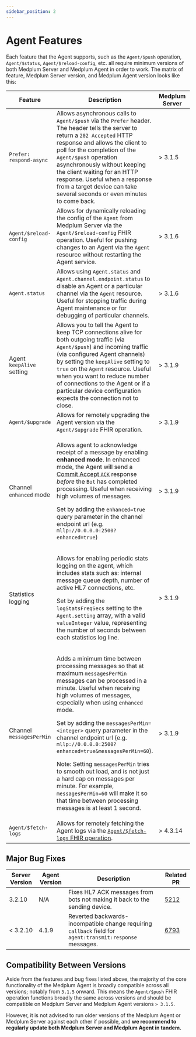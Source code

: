 ```yaml
---
sidebar_position: 2
---
```


# Agent Features

Each feature that the Agent supports, such as the `Agent/$push` operation, `Agent/$status`, `Agent/$reload-config`, etc. all require minimum versions of both Medplum Server and Medplum Agent in order to work. The matrix of feature, Medplum Server version, and Medplum Agent version looks like this:

| Feature                   | Description                                                                                                                                                                                                                                                                                                                                                                                                                                                                                                                                                                                                          | Medplum Server | Medplum Agent |
| ------------------------- | -------------------------------------------------------------------------------------------------------------------------------------------------------------------------------------------------------------------------------------------------------------------------------------------------------------------------------------------------------------------------------------------------------------------------------------------------------------------------------------------------------------------------------------------------------------------------------------------------------------------- | -------------- | ------------- |
| `Prefer: respond-async`   | Allows asynchronous calls to `Agent/$push` via the `Prefer` header. The header tells the server to return a `202 Accepted` HTTP response and allows the client to poll for the completion of the `Agent/$push` operation asynchronously without keeping the client waiting for an HTTP response. Useful when a response from a target device can take several seconds or even minutes to come back.                                                                                                                                                                                                                  | > 3.1.5        | > 3.1.5       |
| `Agent/$reload-config`    | Allows for dynamically reloading the config of the `Agent` from Medplum Server via the `Agent/$reload-config` FHIR operation. Useful for pushing changes to an Agent via the `Agent` resource without restarting the Agent service.                                                                                                                                                                                                                                                                                                                                                                                  | > 3.1.6        | > 3.1.6       |
| `Agent.status`            | Allows using `Agent.status` and `Agent.channel.endpoint.status` to disable an Agent or a particular channel via the `Agent` resource. Useful for stopping traffic during Agent maintenance or for debugging of particular channels.                                                                                                                                                                                                                                                                                                                                                                                  | > 3.1.6        | > 3.1.6       |
| Agent `keepAlive` setting | Allows you to tell the Agent to keep TCP connections alive for both outgoing traffic (via `Agent/$push`) and incoming traffic (via configured Agent channels) by setting the `keepAlive` setting to `true` on the `Agent` resource. Useful when you want to reduce number of connections to the Agent or if a particular device configuration expects the connection not to close.                                                                                                                                                                                                                                   | > 3.1.9        | > 3.1.10      |
| `Agent/$upgrade`          | Allows for remotely upgrading the Agent version via the `Agent/$upgrade` FHIR operation.                                                                                                                                                                                                                                                                                                                                                                                                                                                                                                                             | > 3.1.9        | > 3.1.10      |
| Channel `enhanced` mode   | <p>Allows agent to acknowledge receipt of a message by enabling **enhanced mode**. In enhanced mode, the Agent will send a [Commit Accept `ACK`](https://hl7-definition.caristix.com/v2/HL7v2.3/Tables/0008) response _before_ the `Bot` has completed processing. Useful when receiving high volumes of messages. </p><p>Set by adding the `enhanced=true` query parameter in the channel endpoint url (e.g. `mllp://0.0.0.0:2500?enhanced=true`)</p>                                                                                                                                                               | > 3.1.9        | > 4.1.8       |
| Statistics logging        | <p>Allows for enabling periodic stats logging on the agent, which includes stats such as: internal message queue depth, number of active HL7 connections, etc.</p><p>Set by adding the `logStatsFreqSecs` setting to the `Agent.setting` array, with a valid `valueInteger` value, representing the number of seconds between each statistics log line.</p>                                                                                                                                                                                                                                                          | > 3.1.9        | > 4.3.4       |
| Channel `messagesPerMin`  | <p>Adds a minimum time between processing messages so that at maximum `messagesPerMin` messages can be processed in a minute. Useful when receiving high volumes of messages, especially when using `enhanced` mode.</p><p>Set by adding the `messagesPerMin=<integer>` query parameter in the channel endpoint url (e.g. `mllp://0.0.0.0:2500?enhanced=true&messagesPerMin=60`).</p><p>Note: Setting `messagesPerMin` tries to smooth out load, and is not just a hard cap on messages per minute. For example, `messagesPerMin=60` will make it so that time between processing messages is at least 1 second.</p> | > 3.1.9        | > 4.3.10      |
| `Agent/$fetch-logs`       | Allows for remotely fetching the Agent logs via the [`Agent/$fetch-logs` FHIR operation](./fetch-logs.md).                                                                                                                                                                                                                                                                                                                                                                                                                                                                                                           | > 4.3.14       | > 4.3.14      |

## Major Bug Fixes

| Server Version | Agent Version | Description                                                                                               | Related PR                                           |
| -------------- | ------------- | --------------------------------------------------------------------------------------------------------- | ---------------------------------------------------- |
| 3.2.10         | N/A           | Fixes HL7 ACK messages from bots not making it back to the sending device.                                | [5212](https://github.com/medplum/medplum/pull/5212) |
| < 3.2.10       | 4.1.9         | Reverted backwards-incompatible change requiring `callback` field for `agent:transmit:response` messages. | [6793](https://github.com/medplum/medplum/pull/6793) |

## Compatibility Between Versions

Aside from the features and bug fixes listed above, the majority of the core functionality of the Medplum Agent is broadly compatible across all versions; notably from `3.1.5` onward. This means the `Agent/$push` FHIR operation functions broadly the same across versions and should be compatible on Medplum Server and Medplum Agent versions `> 3.1.5`.

However, it is not advised to run older versions of the Medplum Agent or Medplum Server against each other if possible, and **we recommend to regularly update both Medplum Server and Medplum Agent in tandem.**

